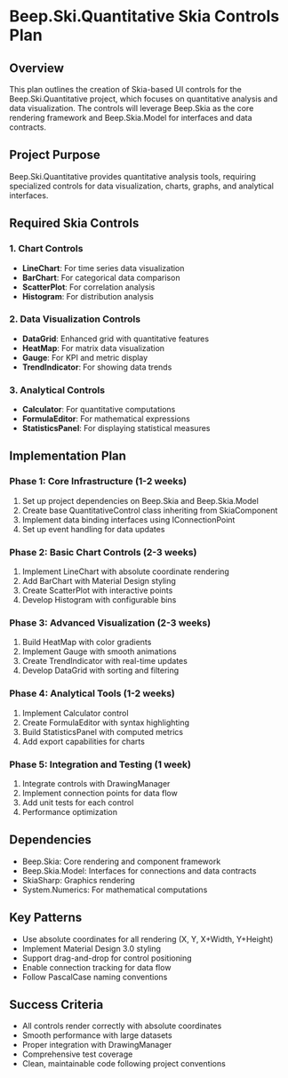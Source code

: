 # Beep.Ski.Quantitative Skia Controls Plan

## Overview
This plan outlines the creation of Skia-based UI controls for the Beep.Ski.Quantitative project, which focuses on quantitative analysis and data visualization. The controls will leverage Beep.Skia as the core rendering framework and Beep.Skia.Model for interfaces and data contracts.

## Project Purpose
Beep.Ski.Quantitative provides quantitative analysis tools, requiring specialized controls for data visualization, charts, graphs, and analytical interfaces.

## Required Skia Controls

### 1. Chart Controls
- **LineChart**: For time series data visualization
- **BarChart**: For categorical data comparison
- **ScatterPlot**: For correlation analysis
- **Histogram**: For distribution analysis

### 2. Data Visualization Controls
- **DataGrid**: Enhanced grid with quantitative features
- **HeatMap**: For matrix data visualization
- **Gauge**: For KPI and metric display
- **TrendIndicator**: For showing data trends

### 3. Analytical Controls
- **Calculator**: For quantitative computations
- **FormulaEditor**: For mathematical expressions
- **StatisticsPanel**: For displaying statistical measures

## Implementation Plan

### Phase 1: Core Infrastructure (1-2 weeks)
1. Set up project dependencies on Beep.Skia and Beep.Skia.Model
2. Create base QuantitativeControl class inheriting from SkiaComponent
3. Implement data binding interfaces using IConnectionPoint
4. Set up event handling for data updates

### Phase 2: Basic Chart Controls (2-3 weeks)
1. Implement LineChart with absolute coordinate rendering
2. Add BarChart with Material Design styling
3. Create ScatterPlot with interactive points
4. Develop Histogram with configurable bins

### Phase 3: Advanced Visualization (2-3 weeks)
1. Build HeatMap with color gradients
2. Implement Gauge with smooth animations
3. Create TrendIndicator with real-time updates
4. Develop DataGrid with sorting and filtering

### Phase 4: Analytical Tools (1-2 weeks)
1. Implement Calculator control
2. Create FormulaEditor with syntax highlighting
3. Build StatisticsPanel with computed metrics
4. Add export capabilities for charts

### Phase 5: Integration and Testing (1 week)
1. Integrate controls with DrawingManager
2. Implement connection points for data flow
3. Add unit tests for each control
4. Performance optimization

## Dependencies
- Beep.Skia: Core rendering and component framework
- Beep.Skia.Model: Interfaces for connections and data contracts
- SkiaSharp: Graphics rendering
- System.Numerics: For mathematical computations

## Key Patterns
- Use absolute coordinates for all rendering (X, Y, X+Width, Y+Height)
- Implement Material Design 3.0 styling
- Support drag-and-drop for control positioning
- Enable connection tracking for data flow
- Follow PascalCase naming conventions

## Success Criteria
- All controls render correctly with absolute coordinates
- Smooth performance with large datasets
- Proper integration with DrawingManager
- Comprehensive test coverage
- Clean, maintainable code following project conventions